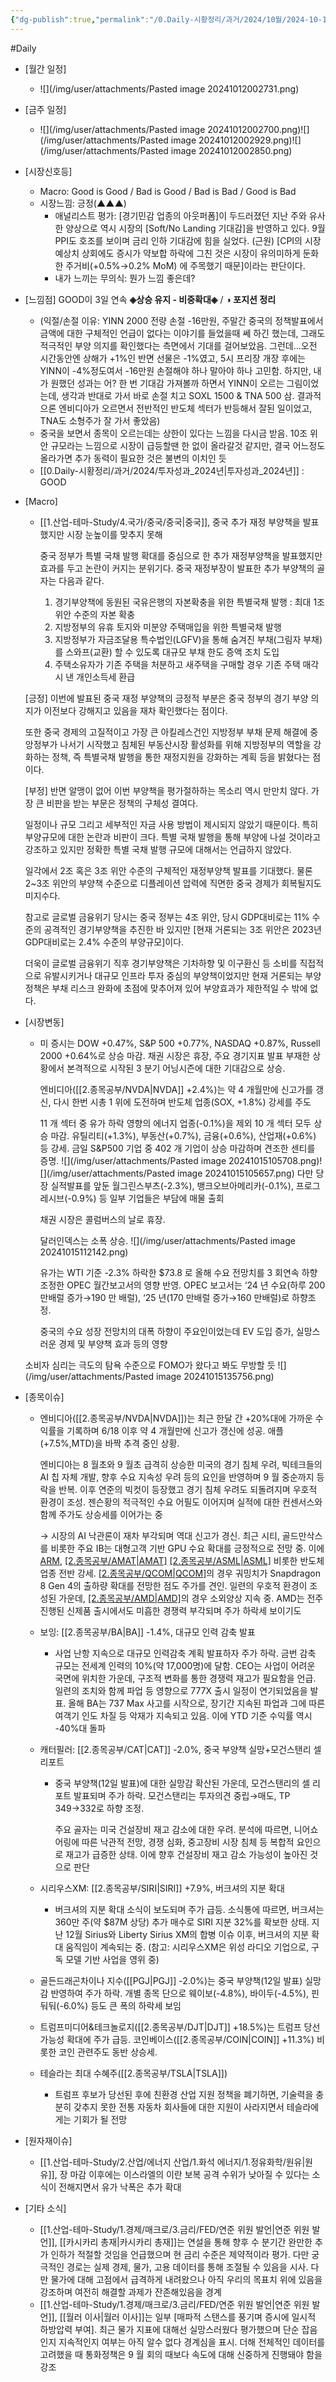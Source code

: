 ```yaml
---
{"dg-publish":true,"permalink":"/0.Daily-시황정리/과거/2024/10월/2024-10-15/","created":"2024-10-15T06:56:17.776+09:00","updated":"2025-06-03T20:08:43.714+09:00"}
---
```


#Daily 


- [월간 일정]
	- ![](/img/user/attachments/Pasted image 20241012002731.png)

- [금주 일정]
	- ![](/img/user/attachments/Pasted image 20241012002700.png)![](/img/user/attachments/Pasted image 20241012002929.png)![](/img/user/attachments/Pasted image 20241012002850.png)




- [시장신호등]
	- Macro: Good is Good / Bad is Good / Bad is Bad / Good is Bad
	- 시장느낌: 긍정(▲▲▲)
		- 애널리스트 평가: [경기민감 업종의 아웃퍼폼]이 두드러졌던 지난 주와 유사한 양상으로 역시 시장의 [Soft/No Landing 기대감]을 반영하고 있다. 9월 PPI도 호조를 보이며 금리 인하 기대감에 힘을 실었다. (근원) [CPI의 시장 예상치 상회에도 증시가 약보합 하락에 그친 것은 시장이 유의미하게 둔화한 주거비(+0.5%→0.2% MoM) 에 주목했기 때문]이라는 판단이다.
		- 내가 느끼는 무의식: 뭔가 느낌 좋은데?

- [느낌점] GOOD이 3일 연속 **◈상승 유지 - 비중확대◈**  / **◑ 포지션 정리**
	- (익절/손절 이유: YINN 2000 전량 손절 -16만원, 주말간 중국의 정책발표에서 금액에 대한 구체적인 언급이 없다는 이야기를 들었을때 쎄 하긴 했는데, 그래도 적극적인 부양 의지를 확인했다는 측면에서 기대를 걸어보았음. 그런데...오전 시간동안엔 상해가 +1%인 반면 선물은 -1%였고, 5시 프리장 개장 후에는 YINN이 -4%정도여서 -16만원 손절해야 하나 말아야 하나 고민함. 하지만, 내가 원했던 성과는 어? 한 번 기대감 가져볼까 하면서 YINN이 오르는 그림이었는데, 생각과 반대로 가서 바로 손절 치고 SOXL 1500 & TNA 500 삼. 결과적으론 엔비디아가 오르면서 전반적인 반도체 섹터가 반등해서 잘된 일이었고, TNA도 소형주가 잘 가서 좋았음)
	- 중국을 보면서 종목이 오르는데는 상한이 있다는 느낌을 다시금 받음. 10조 위안 규모라는 느낌으로 시장이 급등할땐 한 없이 올라갈것 같지만, 결국 어느정도 올라가면 추가 동력이 필요한 것은 불변의 이치인 듯
	- [[0.Daily-시황정리/과거/2024/투자성과_2024년\|투자성과_2024년]] : GOOD


- [Macro]
	- [[1.산업-테마-Study/4.국가/중국/중국\|중국]], 중국 추가 재정 부양책을 발표했지만 시장 눈높이를 맞추지 못해 
	  
	  중국 정부가 특별 국채 발행 확대를 중심으로 한 추가 재정부양책을 발표했지만 효과를 두고 논란이 커지는 분위기다. 중국
		재정부장이 발표한 추가 부양책의 골자는 다음과 같다.
		1) 경기부양책에 동원된 국유은행의 자본확충을 위한 특별국채 발행 : 최대 1조 위안 수준의 자본 확충
		2) 지방정부의 유휴 토지와 미분양 주택매입을 위한 특별국채 발행
		3) 지방정부가 자금조달용 특수법인(LGFV)을 통해 숨겨진 부채(그림자 부채)를 스와프(교환) 할 수 있도록 대규모 부채 한도 증액 조치 도입
		4) 주택소유자가 기존 주택을 처분하고 새주택을 구매할 경우 기존 주택 매각시 낸 개인소득세 환급
		   
	 [긍정] 이번에 발표된 중국 재정 부양책의 긍정적 부분은 중국 정부의 경기 부양 의지가 이전보다 강해지고 있음을 재차 확인했다는 점이다. 
	 
	 또한 중국 경제의 고질적이고 가장 큰 아킬레스건인 지방정부 부채 문제 해결에 중앙정부가 나서기 시작했고 침체된 부동산시장 활성화를 위해 지방정부의 역할을 강화하는 정책, 즉 특별국채 발행을 통한 재정지원을 강화하는 계획 등을 밝혔다는 점이다.
	 
	 [부정] 반면 알맹이 없어 이번 부양책을 평가절하하는 목소리 역시 만만치 않다. 가장 큰 비판을 받는 부문은 정책의 구체성 결여다. 
	 
	 일정이나 규모 그리고 세부적인 자금 사용 방법이 제시되지 않았기 때문이다. 특히 부양규모에 대한 논란과 비판이 크다. 특별 국채 발행을 통해 부양에 나설 것이라고 강조하고 있지만 정확한 특별 국채 발행 규모에 대해서는 언급하지 않았다. 
	 
	 일각에서 2조 혹은 3조 위안 수준의 구체적인 재정부양책 발표를 기대했다. 물론 2~3조 위안의 부양책 수준으로 디플레이션 압력에 직면한 중국 경제가 회복될지도 미지수다.
	 
	 참고로 글로벌 금융위기 당시는 중국 정부는 4조 위안, 당시 GDP대비로는 11% 수준의 공격적인 경기부양책을 추진한 바 있지만 [현재 거론되는 3조 위안은 2023년 GDP대비로는 2.4% 수준의 부양규모]이다. 
	 
	 더욱이 글로벌 금융위기 직후 경기부양책은 기차하향 및 이구환신 등 소비를 직접적으로 유발시키거나 대규모 인프라 투자 중심의 부양책이었지만 현재 거론되는 부양정책은 부채 리스크 완화에 초점에 맞추어져 있어 부양효과가 제한적일 수 밖에 없다.



- [시장변동]
	- 미 증시는 DOW +0.47%, S&P 500 +0.77%, NASDAQ +0.87%, Russell 2000 +0.64%로 상승 마감. 채권 시장은 휴장, 주요 경기지표 발표 부재한 상황에서 본격적으로 시작된 3 분기 어닝시즌에 대한 기대감으로 상승. 
	  
	  엔비디아([[2.종목공부/NVDA\|NVDA]] +2.4%)는 약 4 개월만에 신고가를 갱신, 다시 한번 시총 1 위에 도전하며 반도체 업종(SOX, +1.8%) 강세를 주도 
	  
	  11 개 섹터 중 유가 하락 영향의 에너지 업종(-0.1%)을 제외 10 개 섹터 모두 상승 마감. 유틸리티(+1.3%), 부동산(+0.7%), 금융(+0.6%), 산업재(+0.6%) 등 강세. 금일 S&P500 기업 중 402 개 기업이 상승 마감하며 견조한 센티를 증명. 
	  ![](/img/user/attachments/Pasted image 20241015105708.png)![](/img/user/attachments/Pasted image 20241015105657.png)
	  다만 당장 실적발표를 앞둔 월그린스부츠(-2.3%), 뱅크오브아메리카(-0.1%), 프로그레시브(-0.9%) 등 일부 기업들은 부담에 매물 출회 
	  
	  채권 시장은 콜럼버스의 날로 휴장. 
	  
	  달러인덱스는 소폭 상승. ![](/img/user/attachments/Pasted image 20241015112142.png)
	  
	  유가는 WTI 기준 -2.3% 하락한 $73.8 로 올해 수요 전망치를 3 회연속 하향조정한 OPEC 월간보고서의 영향 반영. OPEC 보고서는 ‘24 년 수요(하루 200 만배럴 증가→190 만 배럴), ‘25 년(170 만배럴 증가→160 만배럴)로 하향조정. 
	  
	  중국의 수요 성장 전망치의 대폭 하향이 주요인이었는데 EV 도입 증가, 실망스러운 경제 및 부양책 효과 등의 영향
	  
	 소비자 심리는 극도의 탐욕 수준으로 FOMO가 왔다고 봐도 무방할 듯 ![](/img/user/attachments/Pasted image 20241015135756.png)




- [종목이슈]
	- 엔비디아([[2.종목공부/NVDA\|NVDA]])는 최근 한달 간 +20%대에 가까운 수익률을 기록하며 6/18 이후 약 4 개월만에 신고가 갱신에 성공. 애플(+7.5%,MTD)을 바짝 추격 중인 상황. 
	  
	  엔비디아는 8 월초와 9 월초 급격히 상승한 미국의 경기 침체 우려, 빅테크들의 AI 칩 자체 개발, 향후 수요 지속성 우려 등의 요인을 반영하며 9 월 중순까지 등락을 반복. 이후 연준의 빅컷이 등장했고 경기 침체 우려도 되돌려지며 우호적 환경이 조성. 젠슨황의 적극적인 수요 어필도 이어지며 실적에 대한 컨센서스와 함께 주가도 상승세를 이어가는 중
	  
	  → 시장의 AI 낙관론이 재차 부각되며 역대 신고가 경신. 최근 시티, 골드만삭스를 비롯한 주요 IB는 대형고객 기반 GPU 수요 확대를 긍정적으로 전망 중. 이에 [ARM](+6.8%), [[2.종목공부/AMAT\|AMAT]](+4.3%) [[2.종목공부/ASML\|ASML]](+2.8%) 비롯한 반도체 업종 전반 강세. [[2.종목공부/QCOM\|QCOM]](+4.7%)의 경우 궈밍치가 Snapdragon 8 Gen 4의 출하량 확대를 전망한 점도 주가를 견인. 일련의 우호적 환경이 조성된 가운데, [[2.종목공부/AMD\|AMD]](-1.6%)의 경우 소외양상 지속 중. AMD는 전주 진행된 신제품 출시에서도 미흡한 경쟁력 부각되며 주가 하락세 보이기도
	  
	 - 보잉: [[2.종목공부/BA\|BA]] -1.4%, 대규모 인력 감축 발표
		 - 사업 난항 지속으로 대규모 인력감축 계획 발표하자 주가 하락. 금번 감축 규모는 전세계 인력의 10%(약 17,000명)에 달함. CEO는 사업이 어려운 국면에 위치한 가운데, 구조적 변화를 통한 경쟁력 재고가 필요함을 언급. 일련의 조치와 함께 파업 등 영향으로 777X 출시 일정이 연기되었음을 발표. 올해 BA는 737 Max 사고를 시작으로, 장기간 지속된 파업과 그에 따른 여객기 인도 차질 등 악재가 지속되고 있음. 이에 YTD 기준 수익률 역시 -40%대 돌파
		   
	- 캐터필러: [[2.종목공부/CAT\|CAT]] -2.0%, 중국 부양책 실망+모건스탠리 셀 리포트
		- 중국 부양책(12일 발표)에 대한 실망감 확산된 가운데, 모건스탠리의 셀 리포트 발표되며 주가 하락. 모건스탠리는 투자의견 중립→매도, TP $349→$332로 하향 조정. 
		  
		  주요 골자는 미국 건설장비 재고 감소에 대한 우려. 분석에 따르면, 니어쇼어링에 따른 낙관적 전망, 경쟁 심화, 중고장비 시장 침체 등 복합적 요인으로 재고가 급증한 상태. 이에 향후 건설장비 재고 감소 가능성이 높아진 것으로 판단
		  
	- 시리우스XM: [[2.종목공부/SIRI\|SIRI]] +7.9%, 버크셔의 지분 확대
		- 버크셔의 지분 확대 소식이 보도되며 주가 급등. 소식통에 따르면, 버크셔는 360만 주(약 $87M 상당) 추가 매수로 SIRI 지분 32%를 확보한 상태. 지난 12월 Sirius와 Liberty Sirius XM의 합병 이슈 이후, 버크셔의 지분 확대 움직임이 계속되는 중. (참고: 시리우스XM은 위성 라디오 기업으로, 구독 모델 기반 사업을 영위 중)
		  
	- 골든드래곤차이나 지수([[PGJ\|PGJ]] -2.0%)는 중국 부양책(12일 발표) 실망감 반영하여 주가 하락. 개별 종목 단으로 웨이보(-4.8%), 바이두(-4.5%), 핀둬둬(-6.0%) 등도 큰 폭의 하락세 보임
	  
	- 트럼프미디어&테크놀로지([[2.종목공부/DJT\|DJT]] +18.5%)는 트럼프 당선 가능성 확대에 주가 급등. 코인베이스([[2.종목공부/COIN\|COIN]] +11.3%) 비롯한 코인 관련주도 동반 상승세.
	  
	- 테슬라는 최대 수혜주([[2.종목공부/TSLA\|TSLA]]) 
		- 트럼프 후보가 당선된 후에 친환경 산업 지원 정책을 폐기하면, 기술력을 충분히 갖추지 못한 전통 자동차 회사들에 대한 지원이 사라지면서 테슬라에게는 기회가 될 전망



- [원자재이슈]
	- [[1.산업-테마-Study/2.산업/에너지 산업/1.화석 에너지/1.정유화학/원유\|원유]], 장 마감 이후에는 이스라엘의 이란 보복 공격 수위가 낮아질 수 있다는 소식이 전해지면서 유가 낙폭은 추가 확대




- [기타 소식]
	- [[1.산업-테마-Study/1.경제/매크로/3.금리/FED/연준 위원 발언\|연준 위원 발언]], [[카시카리 총재\|카시카리 총재]]는 연설을 통해 향후 수 분기간 완만한 추가 인하가 적절할 것임을 언급했으며 현 금리 수준은 제약적이라 평가. 다만 궁극적인 경로는 실제 경제, 물가, 고용 데이터를 통해 조절될 수 있음을 시사. 다만 물가에 대해 고점에서 급격하게 내려왔으나 아직 우리의 목표치 위에 있음을 강조하며 여전히 해결할 과제가 잔존해있음을 경계
	- [[1.산업-테마-Study/1.경제/매크로/3.금리/FED/연준 위원 발언\|연준 위원 발언]], [[월러 이사\|월러 이사]]는 일부 [매파적 스탠스를 풍기며 증시에 일시적 하방압력 부여]. 최근 물가 지표에 대해선 실망스러웠다 평가했으며 단순 잡음인지 지속적인지 여부는 아직 알수 없다 경계심을 표시. 더해 전체적인 데이터를 고려했을 때 통화정책은 9 월 회의 때보다 속도에 대해 신중하게 진행돼야 함을 강조

